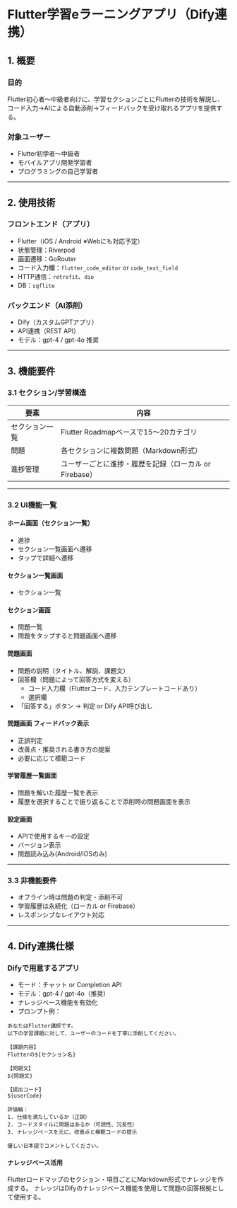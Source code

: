 # Flutter学習eラーニングアプリ（Dify連携）

## 1. 概要

### 目的
Flutter初心者～中級者向けに、学習セクションごとにFlutterの技術を解説し、
コード入力→AIによる自動添削→フィードバックを受け取れるアプリを提供する。

### 対象ユーザー
- Flutter初学者～中級者
- モバイルアプリ開発学習者
- プログラミングの自己学習者

---

## 2. 使用技術

### フロントエンド（アプリ）
- Flutter（iOS / Android ※Webにも対応予定）
- 状態管理：Riverpod
- 画面遷移：GoRouter
- コード入力欄：`flutter_code_editor` or `code_text_field`
- HTTP通信：`retrofit`、`dio`
- DB：`sqflite`
### バックエンド（AI添削）
- Dify（カスタムGPTアプリ）
- API連携（REST API）
- モデル：gpt-4 / gpt-4o 推奨

---

## 3. 機能要件

### 3.1 セクション/学習構造
| 要素           | 内容                                     |
|----------------|------------------------------------------|
| セクション一覧 | Flutter Roadmapベースで15〜20カテゴリ     |
| 問題   | 各セクションに複数問題（Markdown形式）    |
| 進捗管理       | ユーザーごとに進捗・履歴を記録（ローカル or Firebase） |

---

### 3.2 UI機能一覧

#### ホーム画面（セクション一覧）
- 進捗
- セクション一覧画面へ遷移
- タップで詳細へ遷移

#### セクション一覧画面
- セクション一覧

#### セクション画面
- 問題一覧
- 問題をタップすると問題画面へ遷移

#### 問題画面
- 問題の説明（タイトル、解説、課題文）
- 回答欄（問題によって回答方式を変える）
    - コード入力欄（Flutterコード、入力テンプレートコードあり）
    - 選択欄
- 「回答する」ボタン → 判定 or Dify API呼び出し

#### 問題画面 フィードバック表示
- 正誤判定
- 改善点・推奨される書き方の提案
- 必要に応じて模範コード

#### 学習履歴一覧画面
- 問題を解いた履歴一覧を表示
- 履歴を選択することで振り返ることで添削時の問題画面を表示


#### 設定画面
- APIで使用するキーの設定
- バージョン表示
- 問題読み込み(Android/iOSのみ)

---

### 3.3 非機能要件
- オフライン時は問題の判定・添削不可
- 学習履歴は永続化（ローカル or Firebase）
- レスポンシブなレイアウト対応

---

## 4. Dify連携仕様

### Difyで用意するアプリ
- モード：チャット or Completion API
- モデル：gpt-4 / gpt-4o（推奨）
- ナレッジベース機能を有効化
- プロンプト例：

```text
あなたはFlutter講師です。
以下の学習課題に対して、ユーザーのコードを丁寧に添削してください。

【課題内容】
Flutterの${セクション名}

【問題文】
${問題文}

【提出コード】
${userCode}

評価軸：
1. 仕様を満たしているか（正誤）
2. コードスタイルに問題はあるか（可読性、冗長性）
3. ナレッジベースを元に、改善点と模範コードの提示

優しい日本語でコメントしてください。
```
####  ナレッジベース活用
Flutterロードマップのセクション・項目ごとにMarkdown形式でナレッジを作成する。
ナレッジはDifyのナレッジベース機能を使用して問題の回答根拠として使用する。
